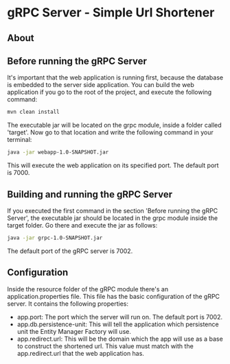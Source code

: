 # gRPC Server - Simple Url Shortener

## About

## Before running the gRPC Server

It's important that the web application is running first, because the database is embedded
to the server side application. You can build the web application if you go to the 
root of the project, and execute the following command:

```sh 
mvn clean install 
```

The executable jar will be located on the grpc module, inside a folder called 'target'. Now go to that location
and write the following command in your terminal:
```sh 
java -jar webapp-1.0-SNAPSHOT.jar
```

This will execute the web application on its specified port. The default port is 7000.


## Building and running the gRPC Server

If you executed the first command in the section 'Before running the gRPC Server', the executable 
jar should be located in the grpc module inside the target folder. Go there and execute the jar as follows:

```sh
java -jar grpc-1.0-SNAPSHOT.jar
```

The default port of the gRPC server is 7002.

## Configuration
Inside the resource folder of the gRPC module there's an application.properties file. This file
has the basic configuration of the gRPC server. It contains the following properties:
- app.port: The port which the server will run on. The default port is 7002.
- app.db.persistence-unit: This will tell the application which persistence unit the Entity Manager Factory
  will use.
- app.redirect.url: This will be the domain which the app will use as a base to construct the shortened url.
This value must match with the app.redirect.url that the web application has.
  
